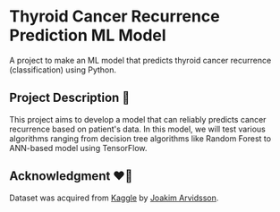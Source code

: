 # Thyroid Cancer Recurrence Prediction ML Model
A project to make an ML model that predicts thyroid cancer recurrence (classification) using Python.
## Project Description 🧠
This project aims to develop a model that can reliably predicts cancer recurrence based on patient's data. In this model, we will test various algorithms ranging from decision tree algorithms like Random Forest to ANN-based model using TensorFlow.
## Acknowledgment ❤️‍🔥
Dataset was acquired from [Kaggle](https://www.kaggle.com/code/vizeno/thyroid-cancer-prediction-recurrence-eda-ann) by [Joakim Arvidsson](https://www.kaggle.com/joebeachcapital).
